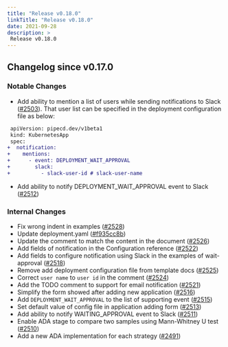 ```yaml
---
title: "Release v0.18.0"
linkTitle: "Release v0.18.0"
date: 2021-09-28
description: >
 Release v0.18.0
---
```


## Changelog since v0.17.0

### Notable Changes

* Add ability to mention a list of users while sending notifications to Slack ([#2503](https://github.com/pipe-cd/pipe/pull/2503)). That user list can be specified in the deployment configuration file as below:

``` diff
 apiVersion: pipecd.dev/v1beta1
 kind: KubernetesApp
 spec:
+  notification:
+    mentions:
+      - event: DEPLOYMENT_WAIT_APPROVAL
+        slack:
+          - slack-user-id # slack-user-name
```

* Add ability to notify DEPLOYMENT_WAIT_APPROVAL event to Slack ([#2512](https://github.com/pipe-cd/pipe/pull/2512))


### Internal Changes
* Fix wrong indent in examples ([#2528](https://github.com/pipe-cd/pipe/pull/2528))
* Update deployment.yaml ([#f935cc8b](https://github.com/pipe-cd/pipe/commit/f935cc8bb461f08ca39de2735465aba0d4047a73))
* Update the comment to match the content in the document ([#2526](https://github.com/pipe-cd/pipe/pull/2526))
* Add fields of notification in the Configuration reference ([#2522](https://github.com/pipe-cd/pipe/pull/2522))
* Add fields to configure notification using Slack in the examples of wait-approval ([#2518](https://github.com/pipe-cd/pipe/pull/2518))
* Remove add deployment configuration file from template docs ([#2525](https://github.com/pipe-cd/pipe/pull/2525))
* Correct `user name` to `user id` in the comment ([#2524](https://github.com/pipe-cd/pipe/pull/2524))
* Add the TODO comment to support for email notification ([#2521](https://github.com/pipe-cd/pipe/pull/2521))
* Simplify the form showed after adding new application ([#2516](https://github.com/pipe-cd/pipe/pull/2516))
* Add `DEPLOYMENT_WAIT_APPROVAL` to the list of supporting event ([#2515](https://github.com/pipe-cd/pipe/pull/2515))
* Set default value of config file in application adding form ([#2513](https://github.com/pipe-cd/pipe/pull/2513))
* Add ability to notify WAITING_APPROVAL event to Slack ([#2511](https://github.com/pipe-cd/pipe/pull/2511))
* Enable ADA stage to compare two samples using Mann-Whitney U test ([#2510](https://github.com/pipe-cd/pipe/pull/2510))
* Add a new ADA implementation for each strategy ([#2491](https://github.com/pipe-cd/pipe/pull/2491))
